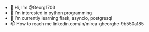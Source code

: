 - 👋 Hi, I’m @Georg1703
- 👀 I’m interested in python programming
- 🌱 I’m currently learning flask, asyncio, postgresql
- 📫 How to reach me linkedin.com/in/mirca-gheorghe-9b550a185

<!---
Georg1703/Georg1703 is a ✨ special ✨ repository because its `README.md` (this file) appears on your GitHub profile.
You can click the Preview link to take a look at your changes.
--->

